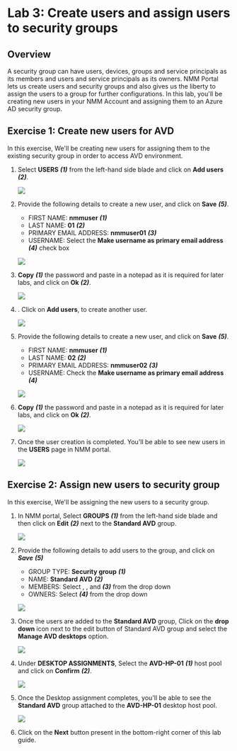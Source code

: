# Lab 3: Create users and assign users to security groups

## Overview

A security group can have users, devices, groups and service principals as its members and users and service principals as its owners. NMM Portal lets us create users and security groups and also gives us the liberty to assign the users to a group for further configurations. In this lab, you'll be creating new users in your NMM Account and assigning them to an Azure AD security group.

## Exercise 1: Create new users for AVD

In this exercise, We'll be creating new users for assigning them to the existing security group in order to access AVD environment.

1. Select **USERS** ***(1)*** from the left-hand side blade and click on **Add users** ***(2)***.

   ![](media/3s1.png)
   
1. Provide the following details to create a new user, and click on **Save** ***(5)***.

   - FIRST NAME: **nmmuser** ***(1)***
   - LAST NAME: **01** ***(2)***
   - PRIMARY EMAIL ADDRESS: **nmmuser01** ***(3)***
   - USERNAME: Select the **Make username as primary email address** ***(4)*** check box 

   ![](media/3s2.png)
   
1. **Copy** ***(1)*** the password and paste in a notepad as it is required for later labs, and click on **Ok** ***(2)***.

   ![](media/3s3.png)    
   
1. . Click on **Add users**, to create another user.

   ![](media/3s4.png)
   
1. Provide the following details to create a new user, and click on **Save** ***(5)***.

   - FIRST NAME: **nmmuser** ***(1)***
   - LAST NAME: **02** ***(2)***
   - PRIMARY EMAIL ADDRESS: **nmmuser02** ***(3)***
   - USERNAME: Check the **Make username as primary email address** ***(4)***

   ![](media/3s5.png)
   
1. **Copy** ***(1)*** the password and paste in a notepad as it is required for later labs, and click on **Ok** ***(2)***.

   ![](media/3s6.png)
   
1. Once the user creation is completed. You'll be able to see new users in the **USERS** page in NMM portal.

   ![](media/3s11.png)
   
## Exercise 2: Assign new users to security group

In this exercise, We'll be assigning the new users to a security group.

1. In NMM portal, Select **GROUPS** ***(1)*** from the left-hand side blade and then click on **Edit** ***(2)*** next to the **Standard AVD** group.

   ![](media/3ss7.png)
   
1. Provide the following details to add users to the group, and click on ***Save*** ***(5)***

   - GROUP TYPE: **Security group** ***(1)***
   - NAME: **Standard AVD** ***(2)***
   - MEMBERS: Select **<inject key="AzureAdUserEmail" enableCopy="false" />**, **<inject key="Nmm User 01" enableCopy="false" />**, and **<inject key="Nmm User 02" enableCopy="false" />** ***(3)*** from the drop down
   - OWNERS: Select **<inject key="AzureAdUserEmail" enableCopy="false" />** ***(4)*** from the drop down
   
   ![](media/3ss8.png)
   
1. Once the users are added to the **Standard AVD** group, Click on the **drop down** icon next to the edit button of Standard AVD group and select the **Manage AVD desktops** option.

   ![](media/3ss9.png)
   
1. Under **DESKTOP ASSIGNMENTS**, Select the **AVD-HP-01** ***(1)*** host pool and click on **Confirm** ***(2)***.

   ![](media/3s10.png)
   
1. Once the Desktop assignment completes, you'll be able to see the **Standard AVD** group attached to the **AVD-HP-01** desktop host pool.

   ![](media/3ss12.png)
   
1. Click on the **Next** button present in the bottom-right corner of this lab guide.




    
